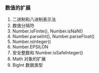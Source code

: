 <!--
 * @Author              : qxp
 * @Date                : 2021-03-22 15:02:03
 * @LastEditors         : Please set LastEditors
 * @LastEditTime        : 2021-03-22 15:05:29
 * @FilePath            : \new\6 Es6\5 扩展\2 数值的扩展.html
-->

### 数值的扩展

1.  二进制和八进制表示法
2.  数值分隔符
3.  Number.isFinite(), Number.isNaN()
4.  Number.parseInt(), Number.parseFloat()
5.  Number.isInteger()
6.  Number.EPSILON
7.  安全整数和 Number.isSafeInteger()
8.  Math 对象的扩展
9.  BigInt 数据类型
